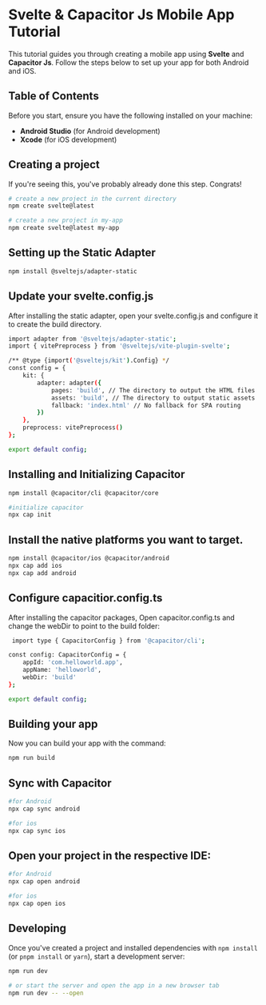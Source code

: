 # Svelte & Capacitor Js Mobile App Tutorial

This tutorial guides you through creating a mobile app using **Svelte** and **Capacitor Js**. Follow the steps below to set up your app for both Android and iOS.

## Table of Contents

Before you start, ensure you have the following installed on your machine:

- **Android Studio** (for Android development)
- **Xcode** (for iOS development)

## Creating a project

If you're seeing this, you've probably already done this step. Congrats!

```bash
# create a new project in the current directory
npm create svelte@latest

# create a new project in my-app
npm create svelte@latest my-app
```

## Setting up the Static Adapter

```bash
npm install @sveltejs/adapter-static
```

## Update your svelte.config.js

After installing the static adapter, open your svelte.config.js and configure it to create the build directory.

```bash
import adapter from '@sveltejs/adapter-static';
import { vitePreprocess } from '@sveltejs/vite-plugin-svelte';

/** @type {import('@sveltejs/kit').Config} */
const config = {
    kit: {
        adapter: adapter({
            pages: 'build', // The directory to output the HTML files
            assets: 'build', // The directory to output static assets
            fallback: 'index.html' // No fallback for SPA routing
        })
    },
    preprocess: vitePreprocess()
};

export default config;
```

## Installing and Initializing Capacitor

```bash
npm install @capacitor/cli @capacitor/core

#initialize capacitor
npx cap init
```

## Install the native platforms you want to target.

```bash
npm install @capacitor/ios @capacitor/android
npx cap add ios
npx cap add android
```

## Configure capacitior.config.ts

After installing the capacitor packages, Open capacitor.config.ts and change the webDir to point to the build folder:

```bash
 import type { CapacitorConfig } from '@capacitor/cli';

const config: CapacitorConfig = {
	appId: 'com.helloworld.app',
	appName: 'helloworld',
	webDir: 'build'
};

export default config;
```

## Building your app

Now you can build your app with the command:

```bash
npm run build
```

## Sync with Capacitor

```bash
#for Android
npx cap sync android

#for ios
npx cap sync ios
```

## Open your project in the respective IDE:

```bash
#for Android
npx cap open android

#for ios
npx cap open ios
```

## Developing

Once you've created a project and installed dependencies with `npm install` (or `pnpm install` or `yarn`), start a development server:

```bash
npm run dev

# or start the server and open the app in a new browser tab
npm run dev -- --open
```
